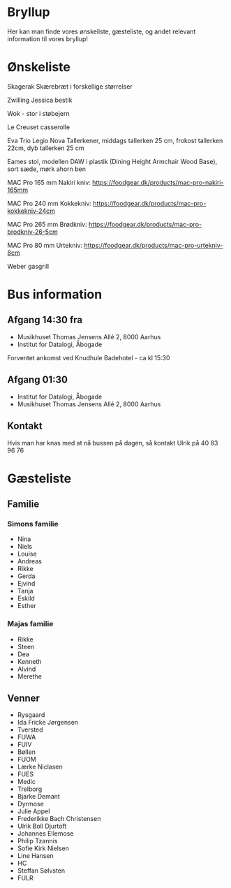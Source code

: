# Bryllup
Her kan man finde vores ønskeliste, gæsteliste, og andet relevant information til vores bryllup! 

# Ønskeliste
Skagerak Skærebræt i forskellige størrelser

Zwilling Jessica bestik

Wok - stor i støbejern

Le Creuset casserolle

Eva Trio Legio Nova Tallerkener, middags tallerken 25 cm, frokost tallerken 22cm, dyb tallerken 25 cm

Eames stol, modellen DAW i plastik (Dining Height Armchair Wood Base), sort sæde, mørk ahorn ben

MAC Pro 165 mm Nakiri kniv: https://foodgear.dk/products/mac-pro-nakiri-165mm 

MAC Pro 240 mm Kokkekniv: https://foodgear.dk/products/mac-pro-kokkekniv-24cm

MAC Pro 265 mm Brødkniv: https://foodgear.dk/products/mac-pro-brodkniv-26-5cm

MAC Pro 80 mm Urtekniv: https://foodgear.dk/products/mac-pro-urtekniv-8cm

Weber gasgrill

# Bus information
## Afgang 14:30 fra
  - Musikhuset Thomas Jensens Allé 2, 8000 Aarhus
  - Institut for Datalogi, Åbogade
    
  Forventet ankomst ved Knudhule Badehotel - ca kl 15:30
## Afgang 01:30
  - Institut for Datalogi, Åbogade
  - Musikhuset Thomas Jensens Allé 2, 8000 Aarhus
## Kontakt
Hvis man har knas med at nå bussen på dagen, så kontakt Ulrik på 40 83 96 76

# Gæsteliste
## Familie
### Simons familie
- Nina
- Niels
- Louise
- Andreas
- Rikke
- Gerda
- Ejvind
- Tanja
- Eskild
- Esther
### Majas familie
- Rikke
- Steen
- Dea
- Kenneth
- Alvind
- Merethe

## Venner
- Rysgaard
- Ida Fricke Jørgensen
- Tversted
- FUWA
- FUIV
- Bøllen
- FUOM
- Lærke Niclasen
- FUES
- Medic
- Trelborg
- Bjarke Demant
- Dyrmose
- Julie Appel
- Frederikke Bach Christensen
- Ulrik Boll Djurtoft
- Johannes Ellemose
- Philip Tzannis
- Sofie Kirk Nielsen
- Line Hansen
- HC
- Steffan Sølvsten
- FULR
